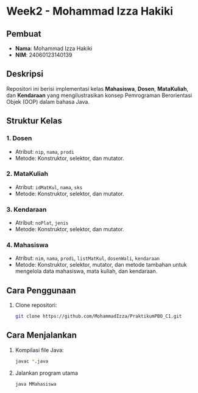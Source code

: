 # Week2 - Mohammad Izza Hakiki

## Pembuat
- **Nama**: Mohammad Izza Hakiki
- **NIM**: 24060123140139 


## Deskripsi
Repositori ini berisi implementasi kelas **Mahasiswa**, **Dosen**, **MataKuliah**, dan **Kendaraan** yang mengilustrasikan konsep Pemrograman Berorientasi Objek (OOP) dalam bahasa Java.

## Struktur Kelas

### 1. **Dosen**
- Atribut: `nip`, `nama`, `prodi`
- Metode: Konstruktor, selektor, dan mutator.

### 2. **MataKuliah**
- Atribut: `idMatKul`, `nama`, `sks`
- Metode: Konstruktor, selektor, dan mutator.

### 3. **Kendaraan**
- Atribut: `noPlat`, `jenis` 
- Metode: Konstruktor, selektor, dan mutator.

### 4. **Mahasiswa**
- Atribut: `nim`, `nama`, `prodi`, `listMatKul`, `dosenWali`, `kendaraan`
- Metode: Konstruktor, selektor, mutator, dan metode tambahan untuk mengelola data mahasiswa, mata kuliah, dan kendaraan.

## Cara Penggunaan
1. Clone repositori:
   ```bash
   git clone https://github.com/MohammadIzza/PraktikumPBO_C1.git


## Cara Menjalankan
1. Kompilasi file Java:
   ```bash
   javac *.java
2. Jalankan program utama
    ```bash
    java MMahasiswa

